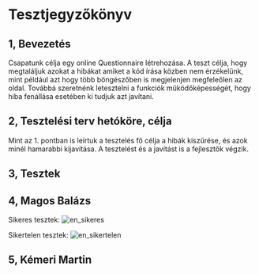 # Tesztjegyzőkönyv

## 1, Bevezetés

Csapatunk célja egy online Questionnaire létrehozása. A teszt célja, hogy megtaláljuk azokat a hibákat amiket a kód írása közben nem érzékelünk, mint például azt hogy több böngészőben is megjelenjen megfeleőlen az oldal. Továbbá szeretnénk letesztelni a funkciók működőképességét, hogy hiba fenállása esetében ki tudjuk azt javítani. 

## 2, Tesztelési terv hetóköre, célja

Mint az 1. pontban is leírtuk a tesztelés fő célja a hibák kiszűrése, és azok minél hamarabbi kijavítása. A tesztelést és a javítást is a fejlesztők végzik.

## 3, Tesztek

## 4, Magos Balázs

Sikeres tesztek:
![en_sikeres](https://user-images.githubusercontent.com/113610878/204661371-21a328f8-fae7-4436-917a-e712bbe2ada1.png)


Sikertelen tesztek:
![en_sikertelen](https://user-images.githubusercontent.com/113610878/204661413-ce8d6f55-a9a9-425f-8a7e-bd1b32f8fd2a.png)


## 5, Kémeri Martin
